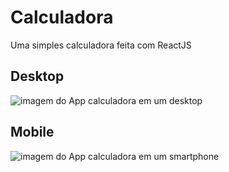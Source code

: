 # Calculadora

<p>Uma simples calculadora feita com ReactJS</p>

## Desktop

<img src='https://i.ibb.co/x2LvyTd/desktop.png' alt ='imagem do App calculadora em um desktop'>

## Mobile

<img src='https://i.ibb.co/yhmqwPp/mobile.png' alt ='imagem do App calculadora em um smartphone'>
